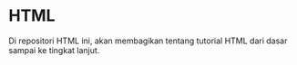# HTML
Di repositori HTML ini, akan membagikan tentang tutorial HTML dari dasar sampai ke tingkat lanjut.
